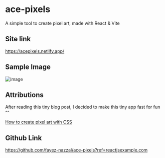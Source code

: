 
# ace-pixels
A simple tool to create pixel art, made with React &amp; Vite

## Site link
https://acepixels.netlify.app/

## Sample Image
![image](https://user-images.githubusercontent.com/49946791/157809885-e36216e7-6bc9-4344-976c-11cdcf7c1039.png)

## Attributions
After reading this tiny blog post, I decided to make this tiny app fast for fun ^^


[How to create pixel art with CSS](https://s4ch1.hashnode.dev/how-to-create-pixel-art-with-css)

## Github Link
https://github.com/fayez-nazzal/ace-pixels?ref=reactjsexample.com